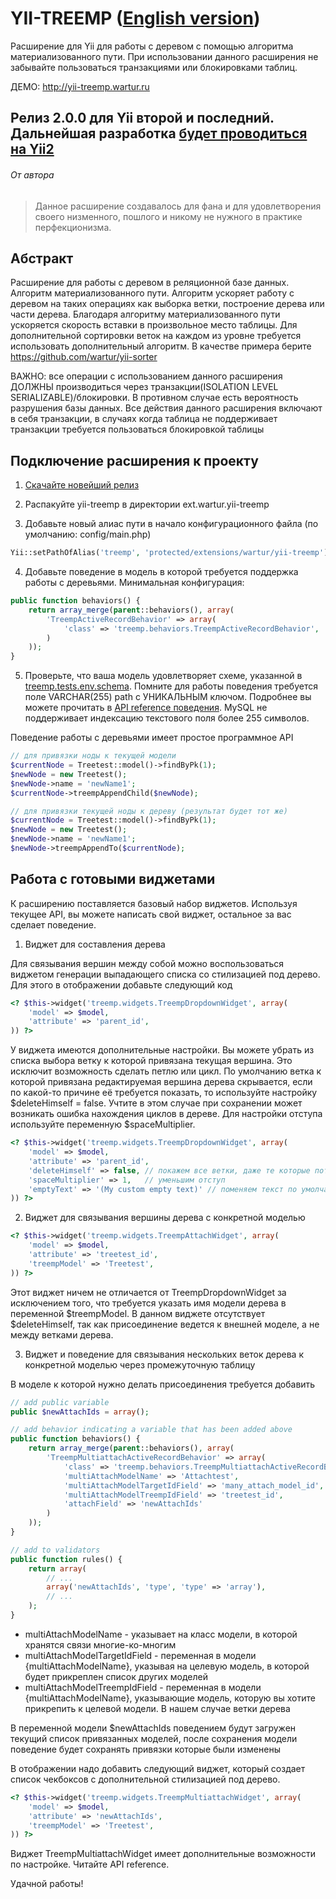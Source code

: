 YII-TREEMP ([English version](https://github.com/wartur/yii-treemp/blob/master/README.md))
==========================================================================================

Расширение для Yii для работы c деревом с помощью алгоритма материализованного пути.
При использовании данного расширения не забывайте пользоваться транзакциями или блокировками таблиц.

ДЕМО: http://yii-treemp.wartur.ru

## Релиз 2.0.0 для Yii второй и последний. Дальнейшая разработка [будет проводиться на Yii2](https://github.com/wartur/yii2-treemp)

###### От автора
> Данное расширение создавалось для фана и для удовлетворения своего
> низменного, пошлого и никому не нужного в практике перфекционизма.

Абстракт
--------
Расширение для работы с деревом в реляционной базе данных.
Алгоритм материализованного пути. Алгоритм ускоряет работу с деревом на таких
операциях как выборка ветки, построение дерева или части дерева.
Благодаря алгоритму материализованного пути ускоряется скорость вставки
в произвольное место таблицы. Для дополнительной сортировки веток
на каждом из уровне требуется использовать дополнительный алгоритм.
В качестве примера берите https://github.com/wartur/yii-sorter

ВАЖНО: все операции с использованием данного расширения ДОЛЖНЫ производиться через
транзакции(ISOLATION LEVEL SERIALIZABLE)/блокировки. В противном случае
есть вероятность разрушения базы данных.
Все действия данного расширения включают в себя транзакции, в случаях когда таблица
не поддерживает транзакции требуется пользоваться блокировкой таблицы

Подключение расширения к проекту
--------------------------------
1) [Скачайте новейший релиз](https://github.com/wartur/yii-treemp/releases)

2) Распакуйте yii-treemp в директории ext.wartur.yii-treemp

3) Добавьте новый алиас пути в начало конфигурационного файла (по умолчанию: config/main.php)
```php
Yii::setPathOfAlias('treemp', 'protected/extensions/wartur/yii-treemp');
```

4) Добавьте поведение в модель в которой требуется поддержка работы с деревьями.
Минимальная конфигурация:
```php
public function behaviors() {
	return array_merge(parent::behaviors(), array(
		'TreempActiveRecordBehavior' => array(
			'class' => 'treemp.behaviors.TreempActiveRecordBehavior',
		)
	));
}
```

5) Проверьте, что ваша модель удовлетворяет схеме, указанной в [treemp.tests.env.schema](https://github.com/wartur/yii-treemp/blob/master/tests/env/schema/treetest.sql).
Помните для работы поведения требуется поле VARCHAR(255) path с УНИКАЛЬНЫМ ключом. Подробнее
вы можете прочитать в [API reference поведения](https://github.com/wartur/yii-treemp/blob/master/behaviors/TreempActiveRecordBehavior.php). MySQL не поддерживает индексацию текстового поля более 255 символов.

Поведение работы с деревьями имеет простое программное API
```php
// для привязки ноды к текущей модели
$currentNode = Treetest::model()->findByPk(1);
$newNode = new Treetest();
$newNode->name = 'newName1';
$currentNode->treempAppendChild($newNode);

// для привязки текущей ноды к дереву (результат будет тот же)
$currentNode = Treetest::model()->findByPk(1);
$newNode = new Treetest();
$newNode->name = 'newName1';
$newNode->treempAppendTo($currentNode);
```

Работа с готовыми виджетами
---------------------------
К расширению поставляется базовый набор виджетов.
Используя текущее API, вы можете написать свой виджет, остальное за вас сделает поведение.

1) Виджет для составления дерева

Для связывания вершин между собой можно воспользоваться виджетом генерации выпадающего списка со стилизацией под дерево. Для этого в отображении добавьте следующий код
```php
<? $this->widget('treemp.widgets.TreempDropdownWidget', array(
	'model' => $model,
	'attribute' => 'parent_id',
)) ?>
```
У виджета имеются дополнительные настройки. Вы можете убрать из списка выбора ветку к которой привязана текущая вершина. Это исключит возможность сделать петлю или цикл. По умолчанию ветка к которой привязана редактируемая вершина дерева скрывается, если по какой-то причине её требуется показать, то используйте настройку $deleteHimself = false. Учтите в этом случае при сохранении может возникать ошибка нахождения циклов в дереве. Для настройки отступа используйте переменную $spaceMultiplier.
```php
<? $this->widget('treemp.widgets.TreempDropdownWidget', array(
	'model' => $model,
	'attribute' => 'parent_id',
	'deleteHimself' => false, // покажем все ветки, даже те которые потенциально могут вызвать ошибку
	'spaceMultiplier' => 1,   // уменьшим отступ
	'emptyText' => '(My custom empty text)' // поменяем текст по умолчанию
)) ?>
```

2) Виджет для связывания вершины дерева с конкретной моделью
```php
<? $this->widget('treemp.widgets.TreempAttachWidget', array(
	'model' => $model,
	'attribute' => 'treetest_id',
	'treempModel' => 'Treetest',
)) ?>
```
Этот виджет ничем не отличается от TreempDropdownWidget за исключением того, что требуется указать имя модели дерева в переменной $treempModel. В данном виджете отсутствует $deleteHimself, так как присоединение ведется к внешней моделе, а не между ветками дерева.

3) Виджет и поведение для связывания нескольких веток дерева к конкретной моделью через промежуточную таблицу

В моделе к которой нужно делать присоединения требуется добавить
```php
// add public variable
public $newAttachIds = array();

// add behavior indicating a variable that has been added above
public function behaviors() {
	return array_merge(parent::behaviors(), array(
		'TreempMultiattachActiveRecordBehavior' => array(
			'class' => 'treemp.behaviors.TreempMultiattachActiveRecordBehavior',
			'multiAttachModelName' => 'Attachtest',
			'multiAttachModelTargetIdField' => 'many_attach_model_id',
			'multiAttachModelTreempIdField' => 'treetest_id',
			'attachField' => 'newAttachIds'
		)
	));
}

// add to validators
public function rules() {
	return array(
		// ...
		array('newAttachIds', 'type', 'type' => 'array'),
		// ...
	);
}
```
- multiAttachModelName - указывает на класс модели, в которой хранятся связи многие-ко-многим
- multiAttachModelTargetIdField - переменная в модели {multiAttachModelName}, указывая на целевую модель, в которой будет прикреплен список других моделей
- multiAttachModelTreempIdField - переменная в модели {multiAttachModelName}, указывающие модель, которую вы хотите прикрепить к целевой модели. В нашем случае ветки дерева

В переменной модели $newAttachIds поведением будут загружен текущий список привязанных моделей, после сохранения модели поведение будет сохранять привязки которые были изменены

В отображении надо добавить следующий виджет, который создает список чекбоксов с дополнительной стилизацией под дерево.
```php
<? $this->widget('treemp.widgets.TreempMultiattachWidget', array(
	'model' => $model,
	'attribute' => 'newAttachIds',
	'treempModel' => 'Treetest',
)) ?>
```
Виджет TreempMultiattachWidget имеет дополнительные возможности по настройке. Читайте API reference.

Удачной работы!
